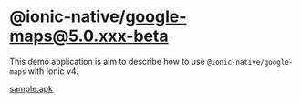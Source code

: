 # @ionic-native/google-maps@5.0.xxx-beta

This demo application is aim to describe how to use `@ionic-native/google-maps` with Ionic v4.

[sample.apk](./sample.apk)
